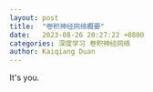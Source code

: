 ```yaml
---
layout: post
title:  "卷积神经网络概要"
date:   2023-08-26 20:27:22 +0800
categories: 深度学习 卷积神经网络
author: Kaiqiang Duan
---
```


It's you.
